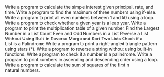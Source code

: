 Write a program to calculate the simple interest given principal, rate, and time.
Write a program to find the maximum of three numbers using if-else.
Write a program to print all even numbers between 1 and 50 using a loop.
Write a program to check whether a given year is a leap year.
Write a program to print the multiplication table of a given number.
Find the Largest Number in a List 
Count Even and Odd Numbers in a List
Reverse a List Without Using Built-in Reverse
Merge and Sort Two Lists
Check if a List is a Palindrome
Write a program to print a right-angled triangle pattern using stars (*).
Write a program to reverse a string without using built-in functions.
Write a program to check if a number is a palindrome.
Write a program to print numbers in ascending and descending order using a loop.
Write a program to calculate the sum of squares of the first n natural numbers.
